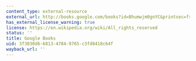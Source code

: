 ```yaml
---
content_type: external-resource
external_url: http://books.google.com/books?id=Bhumwjm0gnYC&printsec=frontcover
has_external_license_warning: true
license: https://en.wikipedia.org/wiki/All_rights_reserved
status: ''
title: Google Books
uid: 3f3030d6-6813-4784-9765-c3fd8418c64f
wayback_url: ''
---
```

